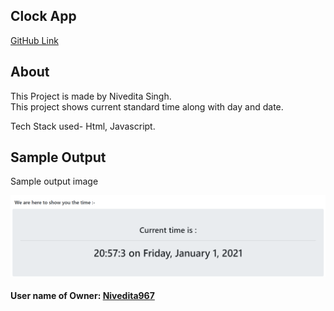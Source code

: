## Clock App

[GitHub Link](https://github.com/Nivedita967/current_clock)

## About

This Project is made by Nivedita Singh.    
This project shows current standard time along with day and date.

Tech Stack used- Html, Javascript.

## Sample Output 

Sample output image

![Smaple image](img.png)

#### User name of Owner: [Nivedita967](https://github.com/Nivedita967)
